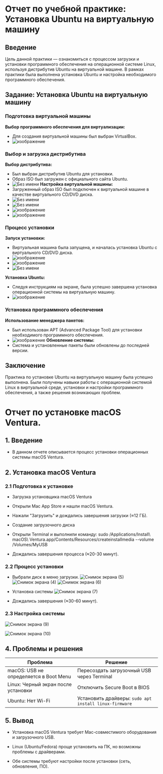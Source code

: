 # Отчет по учебной практике: Установка Ubuntu на виртуальную машину

## Введение
Цель данной практики — ознакомиться с процессом загрузки и установки программного обеспечения на операционной системе Linux, используя дистрибутив Ubuntu на виртуальной машине. В рамках практики была выполнена установка Ubuntu и настройка необходимого программного обеспечения.

## Задание: Установка Ubuntu на виртуальную машину

### Подготовка виртуальной машины
 **Выбор программного обеспечения для виртуализации:**
   - Для создания виртуальной машины был выбран VirtualBox.
   - ![изображение](https://github.com/user-attachments/assets/de27f9dd-46b7-4a76-b04a-f576b9d4ad9b)
### Выбор и загрузка дистрибутива
 **Выбор дистрибутива:**
   - Был выбран дистрибутив Ubuntu для установки.
   - Образ ISO был загружен с официального сайта Ubuntu.
   - ![Без имени](https://github.com/user-attachments/assets/17ac7ba8-6a7f-47b8-8ed1-bc4f14956e7e)
**Настройка виртуальной машины:**
   - Загруженный образ ISO был подключен к виртуальной машине в качестве виртуального CD/DVD диска.
   -  ![Без имени](https://github.com/user-attachments/assets/7d74851c-0338-4a95-8172-6ef8e6e85f80)
   - ![Без имени](https://github.com/user-attachments/assets/9db48ce8-9b14-460c-a9cf-12df47768f4d)
   - ![изображение](https://github.com/user-attachments/assets/24f6d7c4-6190-4dc1-ab9c-2d150c82cf03)
   - ![изображение](https://github.com/user-attachments/assets/04081967-41b8-402f-9003-dafdcbef39be)
### Процесс установки
 **Запуск установки:**
   - Виртуальная машина была запущена, и началась установка Ubuntu с виртуального CD/DVD диска.
   - ![изображение](https://github.com/user-attachments/assets/b6da24f4-49c1-4366-b40f-2cf335560e03)
   - ![изображение](https://github.com/user-attachments/assets/77eb0a7c-df1d-4090-8e11-5913f5540b30)
  -  ![Без имени](https://github.com/user-attachments/assets/0bfe3413-ca3e-4974-9377-57acf6ad58b6)

 **Установка Ubuntu:**
   - Следуя инструкциям на экране, была успешно завершена установка операционной системы на виртуальную машину.
   - ![изображение](https://github.com/user-attachments/assets/463dbe5a-8ce2-4f4f-9c60-634bee29d541)
### Установка программного обеспечения
 **Использование менеджера пакетов:**
   - Был использован APT (Advanced Package Tool) для установки необходимого программного обеспечения.
   - ![изображение](https://github.com/user-attachments/assets/f4b8bb31-5b5b-4210-a1c9-d2eb4beedc4f)
 **Обновление системы:**
   - Система и установленные пакеты были обновлены до последней версии.

## Заключение
Практика по установке Ubuntu на виртуальную машину была успешно выполнена. Были получены навыки работы с операционной системой Linux в виртуальной среде, установки и настройки программного обеспечения, а также решения возникающих проблем.

# Отчет по установке macOS Ventura.
## 1. Введение
- В данном отчете описывается процесс установки операционных системы macOS Ventura.

## 2. Установка macOS Ventura
### 2.1 Подготовка к установке
- Загрузка установщика macOS Ventura

- Открыли Mac App Store и нашли macOS Ventura.

- Нажали "Загрузить" и дождались завершения загрузки (≈12 ГБ).

- Создание загрузочного диска

- Открыли Terminal и выполнили команду:
sudo /Applications/Install\ macOS\ Ventura.app/Contents/Resources/createinstallmedia --volume /Volumes/MyUSB
- Дождались завершения процесса (≈20-30 минут).

### 2.2 Процесс установки

- Выбрали диск в меню загрузки.
![Снимок экрана (5)](https://github.com/user-attachments/assets/6b11b86b-e22f-4d1a-b0a2-beced2d00c97)
![Снимок экрана (4)](https://github.com/user-attachments/assets/6df6e87c-9d80-4841-8acc-6caaf9039bab)
![Снимок экрана (6)](https://github.com/user-attachments/assets/0e4cfa0b-22ed-49fe-a9e7-88b5b5aa8fe2)


- Установка системы
![Снимок экрана (7)](https://github.com/user-attachments/assets/4e27d54f-0804-4420-a24c-7239695bc144)

- Дождались завершения (≈30-60 минут).

### 2.3 Настройка системы
![Снимок экрана (9)](https://github.com/user-attachments/assets/49cc5dba-af57-4b91-9050-b6da11ce7652)

![Снимок экрана (10)](https://github.com/user-attachments/assets/bc13ea7c-f265-479b-95f9-a101c206cb6e)
## 4. Проблемы и решения
| Проблема                          | Решение                                     |
|-----------------------------------|---------------------------------------------|
| macOS: USB не определяется в Boot Menu | Пересоздать загрузочный USB через Terminal |
| Linux: Черный экран после установки | Отключить Secure Boot в BIOS               |
| Ubuntu: Нет Wi-Fi                | Установить драйверы: `sudo apt install linux-firmware` |
## 5. Вывод
- Установка macOS Ventura требует Mac-совместимого оборудования и загрузочного USB.

- Linux (Ubuntu/Fedora) проще установить на ПК, но возможны проблемы с драйверами.

- Обе системы требуют настройки после установки (сеть, обновления, ПО).
